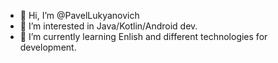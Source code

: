 - 👋 Hi, I’m @PavelLukyanovich
- 👀 I’m interested in Java/Kotlin/Android dev.
- 🌱 I’m currently learning Enlish and different technologies for development.


<!---
PavelLukyanovich/PavelLukyanovich is a ✨ special ✨ repository because its `README.md` (this file) appears on your GitHub profile.
You can click the Preview link to take a look at your changes.
--->
